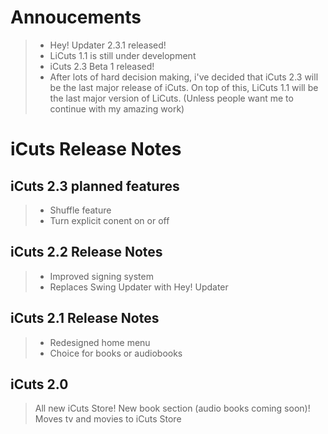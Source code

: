 # Annoucements

> - Hey! Updater 2.3.1 released!
> - LiCuts 1.1 is still under development
> - iCuts 2.3 Beta 1 released!
> - After lots of hard decision making, i've decided that iCuts 2.3 will be the last major release of iCuts. On top of this, LiCuts 1.1 will be the last major version of LiCuts. (Unless people want me to continue with my amazing work)

# iCuts Release Notes

## iCuts 2.3 planned features

> - Shuffle feature
> - Turn explicit conent on or off

## iCuts 2.2 Release Notes
> - Improved signing system
> - Replaces Swing Updater with Hey! Updater

## iCuts 2.1 Release Notes
> - Redesigned home menu
> - Choice for books or audiobooks

## iCuts 2.0
>All new iCuts Store! New book section (audio books coming soon)! Moves tv and movies to iCuts Store
